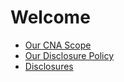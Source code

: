 # Welcome

* [Our CNA Scope](about/scope.md)
* [Our Disclosure Policy](about/disclosure.md)
* [Disclosures](disclosures/index.md)
